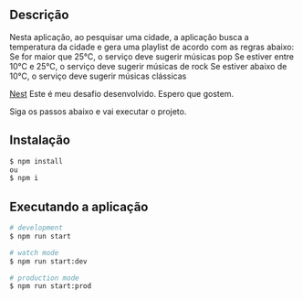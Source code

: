 
## Descrição

Nesta aplicação, ao pesquisar uma cidade, a aplicação busca a temperatura da cidade e gera uma playlist de acordo com as regras abaixo:
  Se for maior que 25°C, o serviço deve sugerir músicas pop
  Se estiver entre 10°C e 25°C, o serviço deve sugerir músicas de rock
  Se estiver abaixo de 10°C, o serviço deve sugerir músicas clássicas

[Nest](https://github.com/DevHoffman/desafio-backend-nv2) 
Este é meu desafio desenvolvido. Espero que gostem.

Siga os passos abaixo e vai executar o projeto.

## Instalação

```bash
$ npm install
ou 
$ npm i
```

## Executando a aplicação

```bash
# development
$ npm run start

# watch mode
$ npm run start:dev

# production mode
$ npm run start:prod
```
